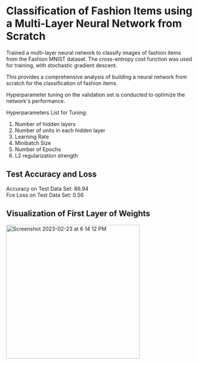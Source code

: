 # Classification of Fashion Items using a Multi-Layer Neural Network from Scratch

Trained a multi-layer neural network to classify images of fashion items from the Fashion MNIST dataset. 
The cross-entropy cost function was used for training, with stochastic gradient descent.

This provides a comprehensive analysis of building a neural network from scratch for the classification of fashion items.

Hyperparameter tuning on the validation set is conducted to optimize the network's performance. 
 
Hyperparameters List for Tuning:
1. Number of hidden layers
2. Number of units in each hidden layer
3. Learning Rate
4. Minibatch Size
5. Number of Epochs
6. L2 regularization strength

## Test Accuracy and Loss
Accuracy on Test Data Set: 86.94   
Fce Loss on Test Data Set: 0.56

## Visualization of First Layer of Weights


<img width="360" alt="Screenshot 2023-02-23 at 6 14 12 PM" src="https://user-images.githubusercontent.com/115124698/221053226-5e81fe81-3390-47e0-8fe3-30c48ff671da.png">

